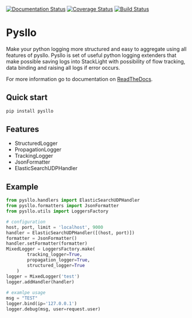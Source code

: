 [![Documentation Status](https://readthedocs.org/projects/pysllo/badge/?version=latest)](http://pysllo.readthedocs.io/en/latest/?badge=latest)
[![Coverage Status](https://coveralls.io/repos/github/kivio/pysllo/badge.svg?branch=master)](https://coveralls.io/github/kivio/pysllo?branch=master)
[![Build Status](https://travis-ci.org/kivio/pysllo.svg?branch=master)](https://travis-ci.org/kivio/pysllo)

Pysllo
======

Make your python logging more structured and easy to aggregate using all features of pysllo.
Pysllo is set of useful python logging extenders that make possible saving logs into StackLight
 with possibility of flow tracking, data binding and raising all logs if error occurs.


For more information go to documentation on [ReadTheDocs](http://pysllo.readthedocs.io/).

Quick start
-----------

```bash
pip install pysllo
```

Features
--------

* StructuredLogger
* PropagationLogger
* TrackingLogger
* JsonFormatter
* ElasticSearchUDPHandler

Example
-------

```python
from pysllo.handlers import ElasticSearchUDPHandler
from pysllo.formatters import JsonFormatter
from pysllo.utils import LoggersFactory

# configuration
host, port, limit = 'localhost', 9000
handler = ElasticSearchUDPHandler([(host, port)])
formatter = JsonFormatter()
handler.setFormatter(formatter)
MixedLogger = LoggersFactory.make(
        tracking_logger=True,
        propagation_logger=True,
        structured_logger=True
    )
logger = MixedLogger('test')
logger.addHandler(handler)
    
# examlpe usage
msg = "TEST"
logger.bind(ip='127.0.0.1')
logger.debug(msg, user=request.user)
```
